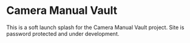 # Camera Manual Vault

This is a soft launch splash for the Camera Manual Vault project. Site is password protected and under development.
